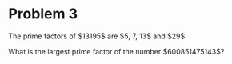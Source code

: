 # Problem 3
<p>The prime factors of $13195$ are $5, 7, 13$ and $29$.</p>
<p>What is the largest prime factor of the number $600851475143$?</p>


